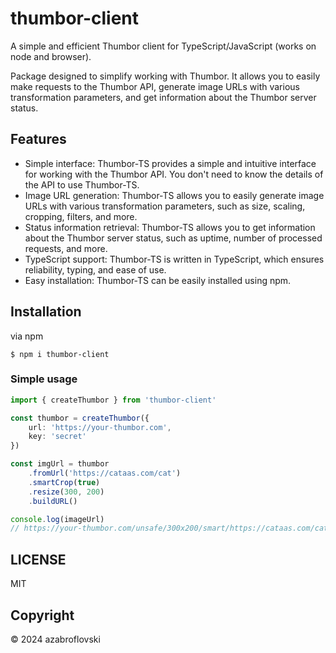 # thumbor-client

A simple and efficient Thumbor client for TypeScript/JavaScript (works on node and browser).

Package designed to simplify working with Thumbor. 
It allows you to easily make requests to the Thumbor API, generate image URLs 
with various transformation parameters, and get information about the Thumbor server status.

## Features

- Simple interface: Thumbor-TS provides a simple and intuitive interface for working with the Thumbor API. You don't need to know the details of the API to use Thumbor-TS.
- Image URL generation: Thumbor-TS allows you to easily generate image URLs with various transformation parameters, such as size, scaling, cropping, filters, and more.
- Status information retrieval: Thumbor-TS allows you to get information about the Thumbor server status, such as uptime, number of processed requests, and more.
- TypeScript support: Thumbor-TS is written in TypeScript, which ensures reliability, typing, and ease of use.
- Easy installation: Thumbor-TS can be easily installed using npm.

## Installation

via npm

```
$ npm i thumbor-client
```

### Simple usage

```typescript
import { createThumbor } from 'thumbor-client'

const thumbor = createThumbor({
    url: 'https://your-thumbor.com',
    key: 'secret'
})

const imgUrl = thumbor
    .fromUrl('https://cataas.com/cat')
    .smartCrop(true)
    .resize(300, 200)
    .buildURL()

console.log(imageUrl) 
// https://your-thumbor.com/unsafe/300x200/smart/https://cataas.com/cat
```

## LICENSE

MIT

## Copyright
&copy; 2024 azabroflovski

